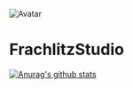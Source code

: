 ![Avatar](https://i.imgur.com/0DlwB66.png)
# FrachlitzStudio

[![Anurag's github stats](https://github-readme-stats.vercel.app/api?username=FrachlitzStudio)](https://github.com/anuraghazra/github-readme-stats)
